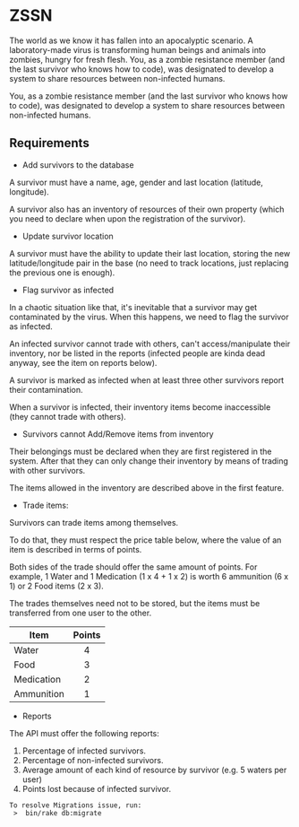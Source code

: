 # ZSSN

The world as we know it has fallen into an apocalyptic scenario. A laboratory-made virus is transforming human beings and animals into zombies, hungry for fresh flesh. You, as a zombie resistance member (and the last survivor who knows how to code), was designated to develop a system to share resources between non-infected humans.

You, as a zombie resistance member (and the last survivor who knows how to code), was designated to develop a system to share resources between non-infected humans.

## Requirements

- Add survivors to the database

A survivor must have a name, age, gender and last location (latitude, longitude).

A survivor also has an inventory of resources of their own property (which you need to declare when upon the registration of the survivor).

- Update survivor location

A survivor must have the ability to update their last location, storing the new latitude/longitude pair in the base (no need to track locations, just replacing the previous one is enough).

- Flag survivor as infected

In a chaotic situation like that, it's inevitable that a survivor may get contaminated by the virus. When this happens, we need to flag the survivor as infected.

An infected survivor cannot trade with others, can't access/manipulate their inventory, nor be listed in the reports (infected people are kinda dead anyway, see the item on reports below).

A survivor is marked as infected when at least three other survivors report their contamination.

When a survivor is infected, their inventory items become inaccessible (they cannot trade with others).

- Survivors cannot Add/Remove items from inventory

Their belongings must be declared when they are first registered in the system. After that they can only change their inventory by means of trading with other survivors.

The items allowed in the inventory are described above in the first feature.

- Trade items:

Survivors can trade items among themselves.

To do that, they must respect the price table below, where the value of an item is described in terms of points.

Both sides of the trade should offer the same amount of points. For example, 1 Water and 1 Medication (1 x 4 + 1 x 2) is worth 6 ammunition (6 x 1) or 2 Food items (2 x 3).

The trades themselves need not to be stored, but the items must be transferred from one user to the other.

| Item        | Points           | 
| ------------- |:-------------:| 
| Water      | 4 | 
| Food      | 3      | 
|Medication | 2       | 
| Ammunition | 1      | 

- Reports

The API must offer the following reports:

1. Percentage of infected survivors.
2. Percentage of non-infected survivors.
3. Average amount of each kind of resource by survivor (e.g. 5 waters per user)
4. Points lost because of infected survivor.

```
To resolve Migrations issue, run: 
 >  bin/rake db:migrate
```
